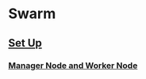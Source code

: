 # Swarm

## [Set Up](https://docs.docker.com/engine/swarm/swarm-tutorial/#set-up)

### [Manager Node and Worker Node](https://docs.docker.com/engine/swarm/how-swarm-mode-works/nodes/)
